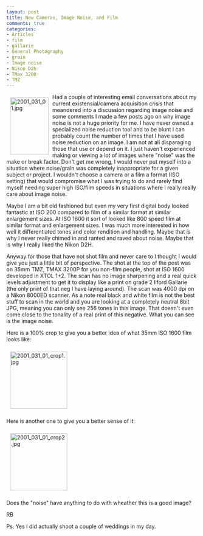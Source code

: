 ```yaml
---
layout: post
title: New Cameras, Image Noise, and Film
comments: true
categories:
- Articles
- film
- gallarie
- General Photography
- grain
- Image noise
- Nikon D2h
- TMax 3200
- TMZ
---
```

<a rel="lightbox" href="/wp-content/uploads/2009/05/2001_031_01.jpg"><img title="2001_031_01.jpg" src="/wp-content/uploads/2009/05/.thumbs/.2001_031_01.jpg" border="0" alt="2001_031_01.jpg" hspace="10" vspace="10" width="101" height="150" align="left" /></a>Had a couple of interesting email conversations about my current existensial/camera acquisition crisis that meandered into a discussion regarding image noise and some comments I made a few posts ago on why image noise is not a huge priority for me. I have never owned a specialized noise reduction tool and to be blunt I can probably count the number of times that I have used noise reduction on an image. I am not at all disparaging those that use or depend on it. I just haven't experienced making or viewing a lot of images where "noise" was the make or break factor. Don't get me wrong, I would never put myself into a situation where noise/grain was completely inappropriate for a given subject or project. I wouldn't choose a camera or a film a format (ISO setting) that would compromise what I was trying to do and rarely find myself needing super high ISO/film speeds in situations where I really really care about image noise.

Maybe I am a bit old fashioned but even my very first digital body looked fantastic at ISO 200 compared to film of a similar format at similar enlargement sizes. At ISO 1600 it sort of looked like 800 speed film at similar format and enlargement sizes. I was much more interested in how well it differentiated tones and color rendition and handling. Maybe that is why I never really chimed in and ranted and raved about noise. Maybe that is why I really liked the Nikon D2H.

Anyway for those that have not shot film and never care to I thought I would give you just a little bit of perspective. The shot at the top of the post was on 35mm TMZ, TMAX 3200P for you non-film people, shot at ISO 1600 developed in XTOL 1+2. The scan has no image sharpening and a real quick levels adjustment to get it to display like a print on grade 2 Ilford Gallarie (the only print of that neg I have laying around). The scan was 4000 dpi on a Nikon 8000ED scanner. As a note real black and white film is not the best stuff to scan in the world and you are looking at a completely neutral 8bit JPG, meaning you can only see 256 tones in this image. That doesn't even come close to the tonality of a real print of this negative. What you can see is the image noise.

Here is a 100% crop to give you a better idea of what 35mm ISO 1600 film looks like:

<a rel="lightbox" href="/wp-content/uploads/2009/05/2001_031_01_crop1.jpg"><img title="2001_031_01_crop1.jpg" src="/wp-content/uploads/2009/05/.thumbs/.2001_031_01_crop1.jpg" border="0" alt="2001_031_01_crop1.jpg" hspace="10" vspace="10" width="150" height="150" /></a>

Here is another one to give you a better sense of it:

<a rel="lightbox" href="/wp-content/uploads/2009/05/2001_031_01_crop2.jpg"><img title="2001_031_01_crop2.jpg" src="/wp-content/uploads/2009/05/.thumbs/.2001_031_01_crop2.jpg" border="0" alt="2001_031_01_crop2.jpg" hspace="10" vspace="10" width="150" height="150" /></a>

Does the "noise" have anything to do with wheather this is a good image?

RB

Ps. Yes I did actually shoot a couple of weddings in my day.